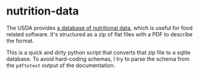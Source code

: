 # nutrition-data

The USDA provides [a database of nutritional data][1], which is useful for food related
software.  It's structured as a zip of flat files with a PDF to describe the format.

This is a quick and dirty python script that converts that zip file to a sqlite
database.  To avoid hard-coding schemas, I try to parse the schema from the `pdftotext`
output of the documentation.

[1]: http://www.ars.usda.gov/Services/docs.htm?docid=8964

